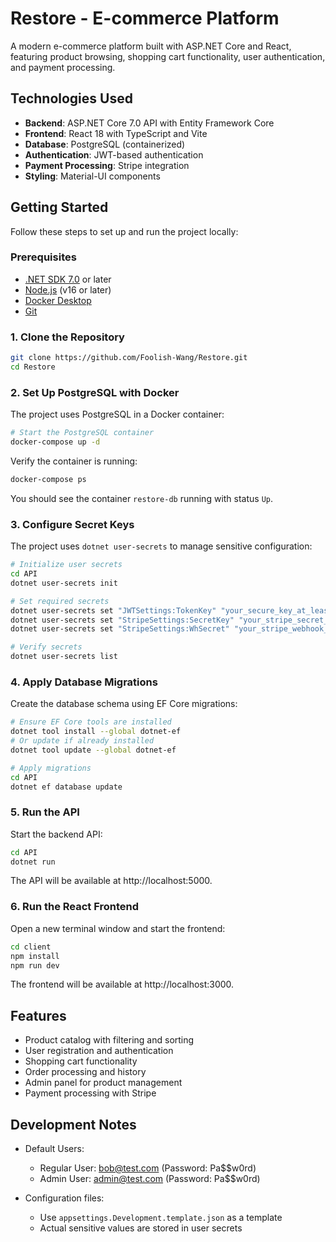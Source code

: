 # Restore - E-commerce Platform

A modern e-commerce platform built with ASP.NET Core and React, featuring product browsing, shopping cart functionality, user authentication, and payment processing.

## Technologies Used

- **Backend**: ASP.NET Core 7.0 API with Entity Framework Core
- **Frontend**: React 18 with TypeScript and Vite
- **Database**: PostgreSQL (containerized)
- **Authentication**: JWT-based authentication
- **Payment Processing**: Stripe integration
- **Styling**: Material-UI components

## Getting Started

Follow these steps to set up and run the project locally:

### Prerequisites

- [.NET SDK 7.0](https://dotnet.microsoft.com/download) or later
- [Node.js](https://nodejs.org/) (v16 or later)
- [Docker Desktop](https://www.docker.com/products/docker-desktop)
- [Git](https://git-scm.com/)

### 1. Clone the Repository

```bash
git clone https://github.com/Foolish-Wang/Restore.git
cd Restore
```

### 2. Set Up PostgreSQL with Docker

The project uses PostgreSQL in a Docker container:

```bash
# Start the PostgreSQL container
docker-compose up -d
```

Verify the container is running:

```bash
docker-compose ps
```

You should see the container `restore-db` running with status `Up`.

### 3. Configure Secret Keys

The project uses `dotnet user-secrets` to manage sensitive configuration:

```bash
# Initialize user secrets
cd API
dotnet user-secrets init

# Set required secrets
dotnet user-secrets set "JWTSettings:TokenKey" "your_secure_key_at_least_32_chars_long"
dotnet user-secrets set "StripeSettings:SecretKey" "your_stripe_secret_key"
dotnet user-secrets set "StripeSettings:WhSecret" "your_stripe_webhook_secret"

# Verify secrets
dotnet user-secrets list
```

### 4. Apply Database Migrations

Create the database schema using EF Core migrations:

```bash
# Ensure EF Core tools are installed
dotnet tool install --global dotnet-ef
# Or update if already installed
dotnet tool update --global dotnet-ef

# Apply migrations
cd API
dotnet ef database update
```

### 5. Run the API

Start the backend API:

```bash
cd API
dotnet run
```

The API will be available at http://localhost:5000.

### 6. Run the React Frontend

Open a new terminal window and start the frontend:

```bash
cd client
npm install
npm run dev
```

The frontend will be available at http://localhost:3000.

## Features

- Product catalog with filtering and sorting
- User registration and authentication
- Shopping cart functionality
- Order processing and history
- Admin panel for product management
- Payment processing with Stripe

## Development Notes

- Default Users:

  - Regular User: bob@test.com (Password: Pa$$w0rd)
  - Admin User: admin@test.com (Password: Pa$$w0rd)

- Configuration files:
  - Use `appsettings.Development.template.json` as a template
  - Actual sensitive values are stored in user secrets
